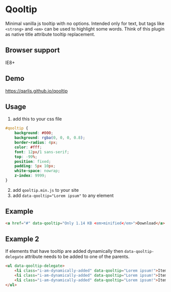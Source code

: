 # Qooltip

Minimal vanilla js tooltip with no options. Intended only for text, but tags like ```<strong>``` and ```<em>``` can be used to highlight some words. Think of this plugin as native title attribute tooltip replacement.

## Browser support
IE8+

## Demo
https://qarlis.github.io/qooltip

## Usage
1) add this to your css file

```css
#qooltip {
    background: #000;
    background: rgba(0, 0, 0, 0.8);
    border-radius: 4px;
    color: #fff;
    font: 12px/1 sans-serif;
    top: -99%;
    position: fixed;
    padding: 5px 10px;
    white-space: nowrap;
    z-index: 9999;
}
```

2) add ```qooltip.min.js``` to your site <br>
3) add ```data-qooltip="Lorem ipsum"``` to any element

## Example

```html
<a href="#" data-qooltip="Only 1.14 KB <em>minified</em>">Download</a>
```

## Example 2
If elements that have tooltip are added dynamically then ```data-qooltip-delegate``` attribute needs to be added to one of the parents.

```html
<ul data-qooltip-delegate>
    <li class="i-am-dynamically-added" data-qooltip="Lorem ipsum!">Item 1</li>
    <li class="i-am-dynamically-added" data-qooltip="Lorem ipsum!">Item 2</li>
    <li class="i-am-dynamically-added" data-qooltip="Lorem ipsum!">Item 3</li>
</ul>
```
